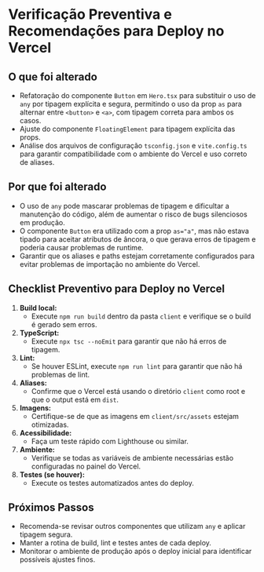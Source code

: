 # Verificação Preventiva e Recomendações para Deploy no Vercel

## O que foi alterado

- Refatoração do componente `Button` em `Hero.tsx` para substituir o uso de `any` por tipagem explícita e segura, permitindo o uso da prop `as` para alternar entre `<button>` e `<a>`, com tipagem correta para ambos os casos.
- Ajuste do componente `FloatingElement` para tipagem explícita das props.
- Análise dos arquivos de configuração `tsconfig.json` e `vite.config.ts` para garantir compatibilidade com o ambiente do Vercel e uso correto de aliases.

## Por que foi alterado

- O uso de `any` pode mascarar problemas de tipagem e dificultar a manutenção do código, além de aumentar o risco de bugs silenciosos em produção.
- O componente `Button` era utilizado com a prop `as="a"`, mas não estava tipado para aceitar atributos de âncora, o que gerava erros de tipagem e poderia causar problemas de runtime.
- Garantir que os aliases e paths estejam corretamente configurados para evitar problemas de importação no ambiente do Vercel.

## Checklist Preventivo para Deploy no Vercel

1. **Build local:**
   - Execute `npm run build` dentro da pasta `client` e verifique se o build é gerado sem erros.
2. **TypeScript:**
   - Execute `npx tsc --noEmit` para garantir que não há erros de tipagem.
3. **Lint:**
   - Se houver ESLint, execute `npm run lint` para garantir que não há problemas de lint.
4. **Aliases:**
   - Confirme que o Vercel está usando o diretório `client` como root e que o output está em `dist`.
5. **Imagens:**
   - Certifique-se de que as imagens em `client/src/assets` estejam otimizadas.
6. **Acessibilidade:**
   - Faça um teste rápido com Lighthouse ou similar.
7. **Ambiente:**
   - Verifique se todas as variáveis de ambiente necessárias estão configuradas no painel do Vercel.
8. **Testes (se houver):**
   - Execute os testes automatizados antes do deploy.

## Próximos Passos

- Recomenda-se revisar outros componentes que utilizam `any` e aplicar tipagem segura.
- Manter a rotina de build, lint e testes antes de cada deploy.
- Monitorar o ambiente de produção após o deploy inicial para identificar possíveis ajustes finos. 